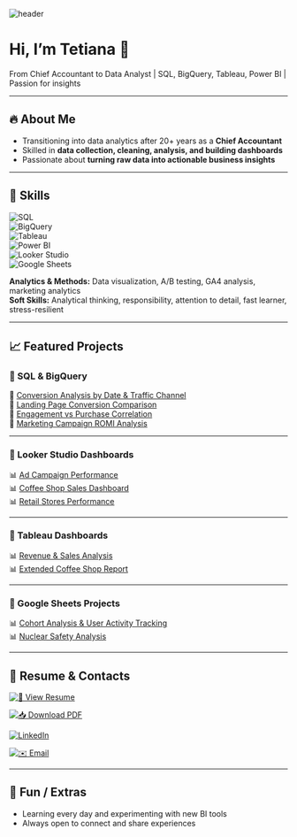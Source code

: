 ![header](https://capsule-render.vercel.app/api?type=soft&color=0:FFD700,100:1E90FF&height=200&section=header&text=Hi%2C%20I'm%20Tetiana%20👋&fontSize=40&fontColor=ffffff&animation=fadeIn)

# Hi, I’m Tetiana 👋  
From Chief Accountant to Data Analyst | SQL, BigQuery, Tableau, Power BI | Passion for insights  

---

## 🔥 About Me  
- Transitioning into data analytics after 20+ years as a **Chief Accountant**  
- Skilled in **data collection, cleaning, analysis, and building dashboards**  
- Passionate about **turning raw data into actionable business insights**  

---

## 🧰 Skills  

![SQL](https://img.shields.io/badge/SQL-336791?style=for-the-badge&logo=postgresql&logoColor=white)  
![BigQuery](https://img.shields.io/badge/BigQuery-669DF6?style=for-the-badge&logo=google-bigquery&logoColor=white)  
![Tableau](https://img.shields.io/badge/Tableau-E97627?style=for-the-badge&logo=tableau&logoColor=white)  
![Power BI](https://img.shields.io/badge/Power_BI-F2C811?style=for-the-badge&logo=powerbi&logoColor=black)  
![Looker Studio](https://img.shields.io/badge/Looker_Studio-4285F4?style=for-the-badge&logo=google&logoColor=white)  
![Google Sheets](https://img.shields.io/badge/Google_Sheets-34A853?style=for-the-badge&logo=googlesheets&logoColor=white)  

**Analytics & Methods:** Data visualization, A/B testing, GA4 analysis, marketing analytics  
**Soft Skills:** Analytical thinking, responsibility, attention to detail, fast learner, stress-resilient  

---

## 📈 Featured Projects  

### 🔹 SQL & BigQuery  

📌 [Conversion Analysis by Date & Traffic Channel](https://github.com/TETIANA-TR/SQL/commit/2ed726f5f7e5d7568e1fdab4e26040ec835120ca)   
📌 [Landing Page Conversion Comparison](https://github.com/TETIANA-TR/SQL/commit/2007c25a3bddeaf24763cfb54d4c4ca198c8b329)   
📌 [Engagement vs Purchase Correlation](https://github.com/TETIANA-TR/SQL/commit/05f195d825898e558ebd957c6410b9f303c94bcf)   
📌 [Marketing Campaign ROMI Analysis](https://github.com/TETIANA-TR/SQL/commit/7d862aec9247f2d369611d7a19a3cb2083dfdd6a)  

---

### 🔷 Looker Studio Dashboards  

📊 [Ad Campaign Performance](https://lookerstudio.google.com/reporting/fdddc53c-02d7-4230-a880-9f1b367bc89a)  
📊 [Coffee Shop Sales Dashboard](https://lookerstudio.google.com/reporting/ae0d120b-84f8-4a15-8e04-fc59ea584600/page/zsvSF)  
📊 [Retail Stores Performance](https://lookerstudio.google.com/reporting/7d62e714-17c4-48cf-bb58-222281d397e4/page/QsETF)  

---

### 🔶 Tableau Dashboards  

📊 [Revenue & Sales Analysis](https://public.tableau.com/views/Book4_17467082423910/revenue_product)  
📊 [Extended Coffee Shop Report](https://public.tableau.com/app/profile/tetiana.tetiana6595/viz/shared/MJFTSRSRW)  

---

### 📝 Google Sheets Projects 

📊 [Cohort Analysis & User Activity Tracking](https://docs.google.com/spreadsheets/d/1-U1a15GskDTBT9JHpJTTCB34thEOS4lSMbd-NBBMYrg/edit?usp=sharing)  
📊 [Nuclear Safety Analysis](https://docs.google.com/spreadsheets/d/1vkV0yPkAGKJj7JgO_6gzE1o4brZBizAkmwFKW9vRps8/edit?gid=210985714#gid=210985714)  

---

## 📄 Resume & Contacts  

[![📝 View Resume](https://img.shields.io/badge/-View%20Resume-blue?style=for-the-badge)](https://github.com/TETIANA-TR/TETIANA_TR/blob/main/TETIANA%20TROTSKA%2C%20EN.pdf)  

[![📥 Download PDF](https://img.shields.io/badge/-Download%20PDF-green?style=for-the-badge)](https://github.com/TETIANA-TR/TETIANA_TR/raw/main/TETIANA%20TROTSKA%2C%20EN.pdf)

[![LinkedIn](https://img.shields.io/badge/LinkedIn-0A66C2?style=for-the-badge&logo=linkedin&logoColor=white)](https://www.linkedin.com/)  

[![✉️ Email](https://img.shields.io/badge/-Email%20Me-red?style=for-the-badge)](https://mail.google.com/mail/?view=cm&fs=1&to=3608326@gmail.com)

---

## 🌟 Fun / Extras  
- Learning every day and experimenting with new BI tools  
- Always open to connect and share experiences  

